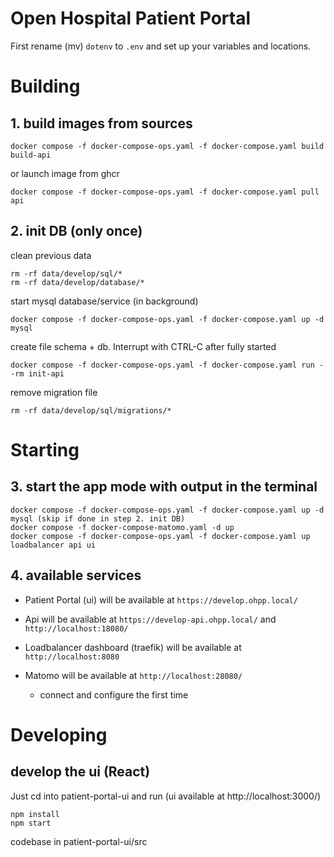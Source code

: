 # Open Hospital Patient Portal

First rename (mv) `dotenv` to `.env` and set up your variables and locations.

# Building

## 1. build images from sources

```
docker compose -f docker-compose-ops.yaml -f docker-compose.yaml build build-api
```

or launch image from ghcr

```
docker compose -f docker-compose-ops.yaml -f docker-compose.yaml pull api
```

## 2. init DB (only once)

clean previous data

```
rm -rf data/develop/sql/*
rm -rf data/develop/database/*
```

start mysql database/service (in background)

```
docker compose -f docker-compose-ops.yaml -f docker-compose.yaml up -d mysql
```

create file schema + db. Interrupt with CTRL-C after fully started

```
docker compose -f docker-compose-ops.yaml -f docker-compose.yaml run --rm init-api
```

remove migration file

```
rm -rf data/develop/sql/migrations/*
```

# Starting

## 3. start the app mode with output in the terminal

```
docker compose -f docker-compose-ops.yaml -f docker-compose.yaml up -d mysql (skip if done in step 2. init DB)
docker compose -f docker-compose-matomo.yaml -d up
docker compose -f docker-compose-ops.yaml -f docker-compose.yaml up loadbalancer api ui
```

## 4. available services

- Patient Portal (ui) will be available at `https://develop.ohpp.local/` 

- Api will be available at `https://develop-api.ohpp.local/` and `http://localhost:18080/`

- Loadbalancer dashboard (traefik) will be available at `http://localhost:8080`

- Matomo will be available at `http://localhost:28080/`

    - connect and configure the first time

# Developing

## develop the ui (React)

Just cd into patient-portal-ui and run (ui available at http://localhost:3000/)

```
npm install
npm start
```

codebase in patient-portal-ui/src